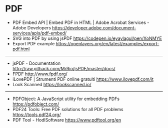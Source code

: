 # PDF

* PDF Embed API | Embed PDF in HTML | Adobe Acrobat Services - Adobe Developers <https://developer.adobe.com/document-services/apis/pdf-embed/>
* SVG into PDF by using jsPDF <https://codepen.io/eyaylagul/pen/XoNMYE>
* Export PDF example <https://openlayers.org/en/latest/examples/export-pdf.html>

***

* jsPDF - Documentation <http://raw.githack.com/MrRio/jsPDF/master/docs/>
* FPDF <http://www.fpdf.org/>
* iLovePDF | Strumenti PDF online gratuiti <https://www.ilovepdf.com/it>
* Look Scanned <https://lookscanned.io/>

***

* PDFObject: A JavaScript utility for embedding PDFs <https://pdfobject.com/>
* PDF24 Tools: Free PDF solutions for all PDF problems <https://tools.pdf24.org/>
* PDF Tool - HodlSoftware <https://www.pdftool.org/en>

